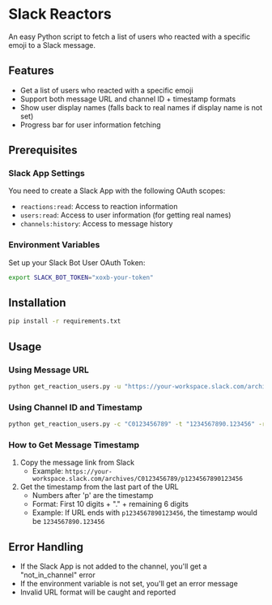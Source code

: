 # Slack Reactors

An easy Python script to fetch a list of users who reacted with a specific emoji to a Slack message.

## Features

- Get a list of users who reacted with a specific emoji
- Support both message URL and channel ID + timestamp formats
- Show user display names (falls back to real names if display name is not set)
- Progress bar for user information fetching

## Prerequisites

### Slack App Settings

You need to create a Slack App with the following OAuth scopes:

- `reactions:read`: Access to reaction information
- `users:read`: Access to user information (for getting real names)
- `channels:history`: Access to message history

### Environment Variables

Set up your Slack Bot User OAuth Token:

```bash
export SLACK_BOT_TOKEN="xoxb-your-token"
```

## Installation

```bash
pip install -r requirements.txt
```

## Usage

### Using Message URL

```bash
python get_reaction_users.py -u "https://your-workspace.slack.com/archives/C0123456789/p1234567890123456" -r "thumbsup"
```

### Using Channel ID and Timestamp

```bash
python get_reaction_users.py -c "C0123456789" -t "1234567890.123456" -r "thumbsup"
```

### How to Get Message Timestamp

1. Copy the message link from Slack
   - Example: `https://your-workspace.slack.com/archives/C0123456789/p1234567890123456`
2. Get the timestamp from the last part of the URL
   - Numbers after 'p' are the timestamp
   - Format: First 10 digits + "." + remaining 6 digits
   - Example: If URL ends with `p1234567890123456`, the timestamp would be `1234567890.123456`

## Error Handling

- If the Slack App is not added to the channel, you'll get a "not_in_channel" error
- If the environment variable is not set, you'll get an error message
- Invalid URL format will be caught and reported

